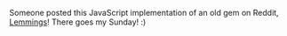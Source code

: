 Someone posted this JavaScript implementation of an old gem on Reddit, <a href="http://www.elizium.nu/scripts/lemmings/">Lemmings</a>! There goes my Sunday! :)
